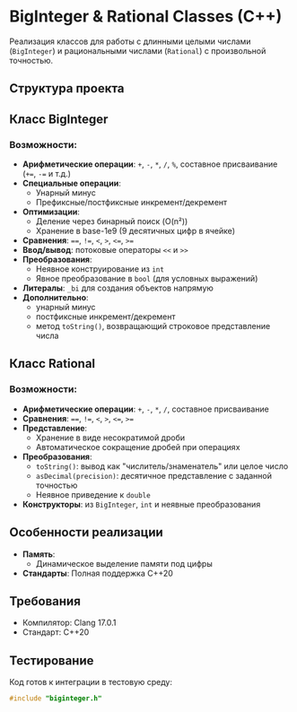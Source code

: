 # BigInteger & Rational Classes (C++)

Реализация классов для работы с длинными целыми числами (`BigInteger`) и рациональными числами (`Rational`) с произвольной точностью.

## Структура проекта

## Класс BigInteger
### Возможности:
- **Арифметические операции**: `+`, `-`, `*`, `/`, `%`, составное присваивание (`+=`, `-=` и т.д.)
- **Специальные операции**:
    - Унарный минус
    - Префиксные/постфиксные инкремент/декремент
- **Оптимизации**:
    - Деление через бинарный поиск (O(n²))
    - Хранение в base-1e9 (9 десятичных цифр в ячейке)
- **Сравнения**: `==`, `!=`, `<`, `>`, `<=`, `>=`
- **Ввод/вывод**: потоковые операторы `<<` и `>>`
- **Преобразования**:
  - Неявное конструирование из `int`
  - Явное преобразование в `bool` (для условных выражений)
- **Литералы**: `_bi` для создания объектов напрямую
- **Дополнительно**:
  - унарный минус
  - постфиксные инкремент/декремент
  - метод `toString()`, возвращающий строковое представление числа

## Класс Rational
### Возможности:
- **Арифметические операции**: `+`, `-`, `*`, `/`, составное присваивание
- **Сравнения**: `==`, `!=`, `<`, `>`, `<=`, `>=`
- **Представление**:
  - Хранение в виде несократимой дроби
  - Автоматическое сокращение дробей при операциях
- **Преобразования**:
  - `toString()`: вывод как "числитель/знаменатель" или целое число
  - `asDecimal(precision)`: десятичное представление с заданной точностью
  - Неявное приведение к `double`
- **Конструкторы**: из `BigInteger`, `int` и неявные преобразования

## Особенности реализации
- **Память**:
  - Динамическое выделение памяти под цифры
- **Стандарты**: Полная поддержка C++20

## Требования
- Компилятор: Clang 17.0.1
- Стандарт: C++20

## Тестирование
Код готов к интеграции в тестовую среду:
```cpp
#include "biginteger.h"
